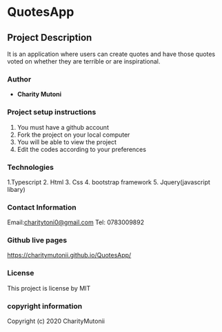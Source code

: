 # QuotesApp

## Project Description
It is an application where users can create quotes and have those quotes voted on whether they are terrible or are inspirational. 



### Author
 * **Charity Mutoni**
 
### Project setup instructions
 1. You must have a github account
 2. Fork the project on your local computer 
 3. You will be able to view the project
 4. Edit the codes according to your preferences
 
### Technologies
 1.Typescript
 2. Html
 3. Css
 4. bootstrap framework
 5. Jquery(javascript libary)

### Contact Information  
 Email:charitytoni0@gmail.com
 Tel: 0783009892

### Github live pages
 https://charitymutonii.github.io/QuotesApp/

### License 
This project is license  by MIT 

### copyright information
Copyright (c) 2020 CharityMutonii

